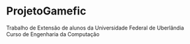 # ProjetoGamefic

Trabalho de Extensão de alunos da Universidade Federal de Uberlândia 
Curso de Engenharia da Computação 
